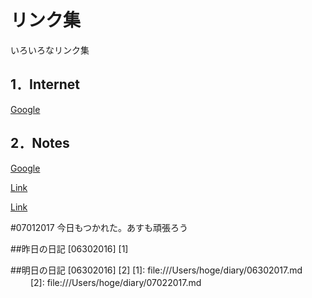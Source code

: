 # リンク集
いろいろなリンク集

## 1．Internet
[Google](https://www.google.co.jp/)

## 2．Notes
[Google](https://www.google.co.jp/)


[Link](file:///C:/Users/kazuh/OneDrive/)

[Link](file:////Users/kazuh/OneDrive/)


#07012017
今日もつかれた。あすも頑張ろう

##昨日の日記
[06302016] [1]

##明日の日記
[06302016] [2]
[1]: file:///Users/hoge/diary/06302017.md 　　
[2]: file:///Users/hoge/diary/07022017.md






<!--
**mikanmuki/mikanmuki** is a ✨ _special_ ✨ repository because its `README.md` (this file) appears on your GitHub profile.

Here are some ideas to get you started:

- 🔭 I’m currently working on ...
- 🌱 I’m currently learning ...
- 👯 I’m looking to collaborate on ...
- 🤔 I’m looking for help with ...
- 💬 Ask me about ...
- 📫 How to reach me: ...
- 😄 Pronouns: ...
- ⚡ Fun fact: ...
-->
